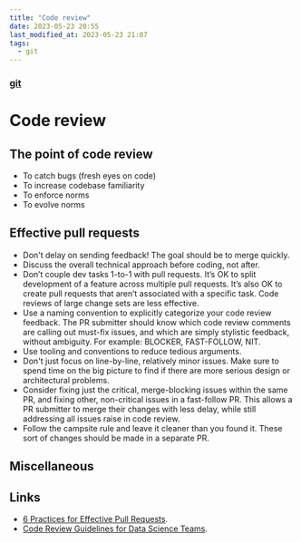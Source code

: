 ```yaml
---
title: "Code review"
date: 2023-05-23 20:55
last_modified_at: 2023-05-23 21:07
tags:
  - git
---
```


### [git](git.md)

# Code review

## The point of code review

* To catch bugs (fresh eyes on code)
* To increase codebase familiarity
* To enforce norms
* To evolve norms


## Effective pull requests

* Don't delay on sending feedback! The goal should be to merge quickly.
* Discuss the overall technical approach before coding, not after. 
* Don’t couple dev tasks 1-to-1 with pull requests. It’s OK to split development of a feature across multiple pull requests. It’s also OK to create pull requests that aren’t associated with a specific task. Code reviews of large change sets are less effective.
* Use a naming convention to explicitly categorize your code review feedback. The PR submitter should know which code review comments are calling out must-fix issues, and which are simply stylistic feedback, without ambiguity. For example: BLOCKER, FAST-FOLLOW, NIT.
* Use tooling and conventions to reduce tedious arguments. 
* Don't just focus on line-by-line, relatively minor issues. Make sure to spend time on the big picture to find if there are more serious design or architectural problems.
* Consider fixing just the critical, merge-blocking issues within the same PR, and fixing other, non-critical issues in a fast-follow PR. This allows a PR submitter to merge their changes with less delay, while still addressing all issues raise in code review.
* Follow the campsite rule and leave it cleaner than you found it. These sort of changes should be made in a separate PR.

## Miscellaneous

## Links

* [6 Practices for Effective Pull Requests](https://blog.thepete.net/blog/2019/05/10/6-practices-for-effective-pull-requests/).
* [Code Review Guidelines for Data Science Teams](https://tdhopper.com/blog/code-review-guidelines).
